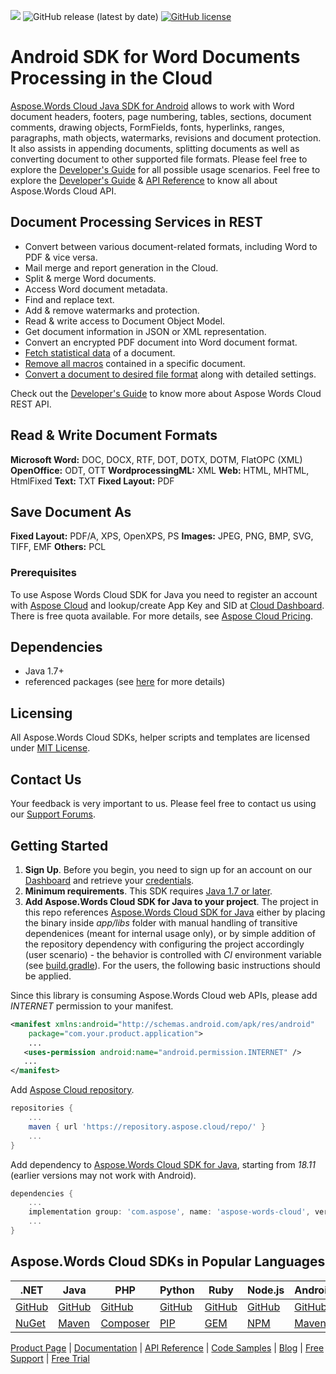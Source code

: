 ![](https://img.shields.io/badge/api-v4.0-lightgrey) ![GitHub release (latest by date)](https://img.shields.io/github/v/release/aspose-words-cloud/aspose-words-cloud-java) [![GitHub license](https://img.shields.io/github/license/aspose-words-cloud/aspose-words-cloud-java)](https://github.com/aspose-words-cloud/aspose-words-cloud-java)


# Android SDK for Word Documents Processing in the Cloud
[Aspose.Words Cloud Java SDK for Android](https://products.aspose.cloud/words/android) allows to work with Word document headers, footers, page numbering, tables, sections, document comments, drawing objects, FormFields, fonts, hyperlinks, ranges, paragraphs, math objects, watermarks, revisions and document protection. It also assists in appending documents, splitting documents as well as converting document to other supported file formats. Please feel free to explore the [Developer's Guide](https://docs.aspose.cloud/display/wordscloud/Developer+Guide) for all possible usage scenarios. 
Feel free to explore the [Developer's Guide](https://docs.aspose.cloud/display/wordscloud/Developer+Guide) & [API Reference](https://apireference.aspose.cloud/words/) to know all about Aspose.Words Cloud API. 

## Document Processing Services in REST

- Convert between various document-related formats, including Word to PDF & vice versa.
- Mail merge and report generation in the Cloud.
- Split & merge Word documents.
- Access Word document metadata.
- Find and replace text.
- Add & remove watermarks and protection.
- Read & write access to Document Object Model.
- Get document information in JSON or XML representation.
- Convert an encrypted PDF document into Word document format.
- [Fetch statistical data](https://docs.aspose.cloud/display/wordscloud/Get+Document+Statistics) of a document.
- [Remove all macros](https://docs.aspose.cloud/display/wordscloud/Remove+all+Macros+from+Document) contained in a specific document.
- [Convert a document to desired file format](https://docs.aspose.cloud/display/wordscloud/Convert+Document+to+Destination+Format+with+Detailed+Settings+and+Save+Result+to+Storage) along with detailed settings.

Check out the [Developer's Guide](https://docs.aspose.cloud/display/wordscloud/Developer+Guide) to know more about Aspose Words Cloud REST API.


## Read & Write Document Formats

**Microsoft Word:** DOC, DOCX, RTF, DOT, DOTX, DOTM, FlatOPC (XML)
**OpenOffice:** ODT, OTT
**WordprocessingML:** XML
**Web:** HTML, MHTML, HtmlFixed
**Text:** TXT
**Fixed Layout:** PDF

## Save Document As

**Fixed Layout:** PDF/A, XPS, OpenXPS, PS
**Images:** JPEG, PNG, BMP, SVG, TIFF, EMF
**Others:** PCL


### Prerequisites

To use Aspose Words Cloud SDK for Java you need to register an account with [Aspose Cloud](https://www.aspose.cloud/) and lookup/create App Key and SID at [Cloud Dashboard](https://dashboard.aspose.cloud/#/apps). There is free quota available. For more details, see [Aspose Cloud Pricing](https://purchase.aspose.cloud/pricing).

## Dependencies
- Java 1.7+
- referenced packages (see [here](https://github.com/rizwanniazigroupdocs/aspose-words-cloud-java/blob/master/pom.xml) for more details)

## Licensing
 
All Aspose.Words Cloud SDKs, helper scripts and templates are licensed under [MIT License](https://github.com/aspose-words-cloud/aspose-words-cloud-java/blob/master/LICENSE). 

## Contact Us
Your feedback is very important to us. Please feel free to contact us using our [Support Forums](https://forum.aspose.cloud/c/words).

## Getting Started
1. **Sign Up**. Before you begin, you need to sign up for an account on our [Dashboard](https://dashboard.aspose.cloud/) and retrieve your [credentials](https://dashboard.aspose.cloud/#/apps).
2. **Minimum requirements**. This SDK requires [Java 1.7 or later](https://java.com/download/).
3. **Add Aspose.Words Cloud SDK for Java to your project**. The project in this repo references [Aspose.Words Cloud SDK for Java](https://github.com/aspose-words-cloud/aspose-words-cloud-java) either by placing the binary inside *app/libs* folder with manual handling of transitive dependenices (meant for internal usage only), or by simple addition of the repository dependency with configuring the project accordingly (user scenario) - the behavior is controlled with *CI* environment variable (see [build.gradle](app/build.gradle)). For the users, the following basic instructions should be applied.

Since this library is consuming Aspose.Words Cloud web APIs, please add *INTERNET* permission to your manifest.
```xml
<manifest xmlns:android="http://schemas.android.com/apk/res/android"
    package="com.your.product.application">
	...
   <uses-permission android:name="android.permission.INTERNET" />
   ...
</manifest>
```
Add [Aspose Cloud repository](https://repository.aspose.cloud).
```gradle
repositories {
    ...
    maven { url 'https://repository.aspose.cloud/repo/' }
    ...
}
```
Add dependency to [Aspose.Words Cloud SDK for Java](https://github.com/aspose-words-cloud/aspose-words-cloud-java), starting from *18.11* (earlier versions may not work with Android).
```gradle
dependencies {
    ...
    implementation group: 'com.aspose', name: 'aspose-words-cloud', version: '19.10'
    ...
}
```

## Aspose.Words Cloud SDKs in Popular Languages

| .NET | Java | PHP | Python | Ruby | Node.js | Android |
|---|---|---|---|---|---|---|
| [GitHub](https://github.com/aspose-words-cloud/aspose-words-cloud-dotnet) | [GitHub](https://github.com/aspose-words-cloud/aspose-words-cloud-java) | [GitHub](https://github.com/aspose-words-cloud/aspose-words-cloud-php) | [GitHub](https://github.com/aspose-words-cloud/aspose-words-cloud-python) | [GitHub](https://github.com/aspose-words-cloud/aspose-words-cloud-ruby)  | [GitHub](https://github.com/aspose-words-cloud/aspose-words-cloud-node) | [GitHub](https://github.com/aspose-words-cloud/aspose-words-cloud-android) |
| [NuGet](https://www.nuget.org/packages/Aspose.Words-Cloud/) | [Maven](https://repository.aspose.cloud/webapp/#/artifacts/browse/tree/General/repo/com/aspose/aspose-words-cloud) | [Composer](https://packagist.org/packages/aspose-cloud/aspose-words-cloud) | [PIP](https://pypi.org/project/aspose.words-cloud/) | [GEM](https://rubygems.org/gems/aspose_words_cloud)  | [NPM](https://www.npmjs.com/package/asposewordscloud) | [Maven](https://repository.aspose.cloud/webapp/#/artifacts/browse/tree/General/repo/com/aspose/aspose-words-cloud) | 

[Product Page](https://products.aspose.cloud/words/android) | [Documentation](https://docs.aspose.cloud/display/wordscloud/Home) | [API Reference](https://apireference.aspose.cloud/words/) | [Code Samples](https://github.com/aspose-words-cloud/aspose-words-cloud-dotnet) | [Blog](https://blog.aspose.cloud/category/words/) | [Free Support](https://forum.aspose.cloud/c/words) | [Free Trial](https://dashboard.aspose.cloud/#/apps)
